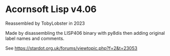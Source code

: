 # Acornsoft Lisp v4.06

Reassembled by TobyLobster in 2023

Made by disassembling the LISP406 binary with py8dis then adding original label names and comments.

See https://stardot.org.uk/forums/viewtopic.php?f=2&t=23053
